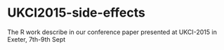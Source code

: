 # UKCI2015-side-effects
The R work describe in our conference paper presented at UKCI-2015 in Exeter, 7th-9th Sept
